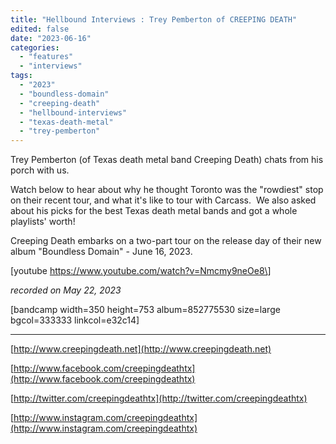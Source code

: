```yaml
---
title: "Hellbound Interviews : Trey Pemberton of CREEPING DEATH"
edited: false
date: "2023-06-16"
categories:
  - "features"
  - "interviews"
tags:
  - "2023"
  - "boundless-domain"
  - "creeping-death"
  - "hellbound-interviews"
  - "texas-death-metal"
  - "trey-pemberton"
---
```


Trey Pemberton (of Texas death metal band Creeping Death) chats from his porch with us.

Watch below to hear about why he thought Toronto was the "rowdiest" stop on their recent tour, and what it's like to tour with Carcass.  We also asked about his picks for the best Texas death metal bands and got a whole playlists' worth!

Creeping Death embarks on a two-part tour on the release day of their new album "Boundless Domain" - June 16, 2023.

\[youtube https://www.youtube.com/watch?v=Nmcmy9neOe8\]

_recorded on May 22, 2023_

\[bandcamp width=350 height=753 album=852775530 size=large bgcol=333333 linkcol=e32c14\]

* * *

[http://www.creepingdeath.net](http://www.creepingdeath.net)

[http://www.facebook.com/creepingdeathtx](http://www.facebook.com/creepingdeathtx)

[http://twitter.com/creepingdeathtx](http://twitter.com/creepingdeathtx)

[http://www.instagram.com/creepingdeathtx](http://www.instagram.com/creepingdeathtx)
